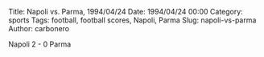 Title: Napoli vs. Parma, 1994/04/24
Date: 1994/04/24 00:00
Category: sports
Tags: football, football scores, Napoli, Parma
Slug: napoli-vs-parma
Author: carbonero


Napoli 2 - 0 Parma
